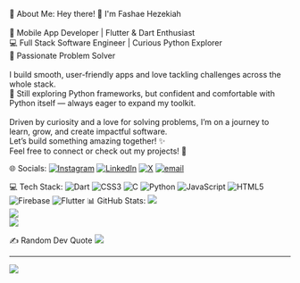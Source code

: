 💫 About Me:
Hey there! 👋 I'm Fashae Hezekiah<br><br>🚀 Mobile App Developer | Flutter & Dart Enthusiast  <br>💻 Full Stack Software Engineer | Curious Python Explorer  <br>🧩 Passionate Problem Solver  <br><br>I build smooth, user-friendly apps and love tackling challenges across the whole stack.  <br>🐍 Still exploring Python frameworks, but confident and comfortable with Python itself — always eager to expand my toolkit.<br><br>Driven by curiosity and a love for solving problems, I’m on a journey to learn, grow, and create impactful software.  <br>Let’s build something amazing together! ✨  <br>Feel free to connect or check out my projects! 🔗<br>


 🌐 Socials:
[![Instagram](https://img.shields.io/badge/Instagram-%23E4405F.svg?logo=Instagram&logoColor=white)](https://instagram.com/hezykiah001) [![LinkedIn](https://img.shields.io/badge/LinkedIn-%230077B5.svg?logo=linkedin&logoColor=white)](https://linkedin.com/in/www.linkedin.com/in/hezykiah) [![X](https://img.shields.io/badge/X-black.svg?logo=X&logoColor=white)](https://x.com/hezykiah001) [![email](https://img.shields.io/badge/Email-D14836?logo=gmail&logoColor=white)](mailto:fashaehezekiah@outlook.com) 

💻 Tech Stack:
![Dart](https://img.shields.io/badge/dart-%230175C2.svg?style=for-the-badge&logo=dart&logoColor=white) ![CSS3](https://img.shields.io/badge/css3-%231572B6.svg?style=for-the-badge&logo=css3&logoColor=white) ![C](https://img.shields.io/badge/c-%2300599C.svg?style=for-the-badge&logo=c&logoColor=white) ![Python](https://img.shields.io/badge/python-3670A0?style=for-the-badge&logo=python&logoColor=ffdd54) ![JavaScript](https://img.shields.io/badge/javascript-%23323330.svg?style=for-the-badge&logo=javascript&logoColor=%23F7DF1E) ![HTML5](https://img.shields.io/badge/html5-%23E34F26.svg?style=for-the-badge&logo=html5&logoColor=white) ![Firebase](https://img.shields.io/badge/firebase-a08021?style=for-the-badge&logo=firebase&logoColor=ffcd34) ![Flutter](https://img.shields.io/badge/Flutter-%2302569B.svg?style=for-the-badge&logo=Flutter&logoColor=white)
 📊 GitHub Stats:
![](https://github-readme-stats.vercel.app/api?username=Hezy001&theme=dark&hide_border=false&include_all_commits=false&count_private=false)<br/>
![](https://nirzak-streak-stats.vercel.app/?user=Hezy001&theme=dark&hide_border=false)<br/>
![](https://github-readme-stats.vercel.app/api/top-langs/?username=Hezy001&theme=dark&hide_border=false&include_all_commits=false&count_private=false&layout=compact)

 ✍️ Random Dev Quote
![](https://quotes-github-readme.vercel.app/api?type=horizontal&theme=radical)

---
[![](https://visitcount.itsvg.in/api?id=Hezy001&icon=0&color=0)](https://visitcount.itsvg.in)

<!-- Proudly created with GPRM ( https://gprm.itsvg.in ) -->
